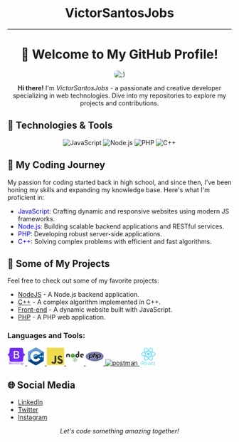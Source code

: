 
<h1 align="center"> VictorSantosJobs</h1>

---
<!---
victorsantos-jobs/victorsantos-jobs is a ✨ special ✨ repository because its `README.md` (this file) appears on your GitHub profile.
You can click the Preview link to take a look at your changes.
--->



<p align="left">
</p>



<h1 align="center">👋 Welcome to My GitHub Profile!</h1>

<p align="center">
  <img src="https://j.gifs.com/YE6OJA.gif" alt=";)" style="border-radius: 10px;">
</p>

<p align="center">
  <strong>Hi there!</strong> I'm <em>VictorSantosJobs</em> - a passionate and creative developer specializing in web technologies. Dive into my repositories to explore my projects and contributions.
</p>

<h2>🔧 Technologies & Tools</h2>
<p align="center">
  <img src="https://img.shields.io/badge/Code-JavaScript-blue?style=flat&logo=javascript" alt="JavaScript">
  <img src="https://img.shields.io/badge/Code-Node.js-blue?style=flat&logo=node.js" alt="Node.js">
  <img src="https://img.shields.io/badge/Code-PHP-blue?style=flat&logo=php" alt="PHP">
  <img src="https://img.shields.io/badge/Code-C++-blue?style=flat&logo=cplusplus" alt="C++">
</p>

<h2>📘 My Coding Journey</h2>

<p>My passion for coding started back in high school, and since then, I've been honing my skills and expanding my knowledge base. Here's what I'm proficient in:</p>

<ul>
  <li><span style="color: blue;">JavaScript</span>: Crafting dynamic and responsive websites using modern JS frameworks.</li>
  <li><span style="color: blue;">Node.js</span>: Building scalable backend applications and RESTful services.</li>
  <li><span style="color: blue;">PHP</span>: Developing robust server-side applications.</li>
  <li><span style="color: blue;">C++</span>: Solving complex problems with efficient and fast algorithms.</li>
</ul>

<h2>🚀 Some of My Projects</h2>

<p>Feel free to check out some of my favorite projects:</p>

- [NodeJS](https://github.com/victorsantos-jobs/nodejs) - A Node.js backend application.
- [C++](https://github.com/victorsantos-jobs/c-cpp) - A complex algorithm implemented in C++.
- [Front-end](https://github.com/victorsantos-jobs/html-css-javascript-bootstrap-tailwindcss) - A dynamic website built with JavaScript.
- [PHP](https://github.com/victorsantos-jobs/php) - A PHP web application.


<h3 align="left">Languages and Tools:</h3>
<p align="left"> <a href="https://getbootstrap.com" target="_blank" rel="noreferrer"> <img src="https://raw.githubusercontent.com/devicons/devicon/master/icons/bootstrap/bootstrap-plain-wordmark.svg" alt="bootstrap" width="40" height="40"/> </a> <a href="https://www.w3schools.com/cpp/" target="_blank" rel="noreferrer"> <img src="https://raw.githubusercontent.com/devicons/devicon/master/icons/cplusplus/cplusplus-original.svg" alt="cplusplus" width="40" height="40"/> </a> <a href="https://developer.mozilla.org/en-US/docs/Web/JavaScript" target="_blank" rel="noreferrer"> <img src="https://raw.githubusercontent.com/devicons/devicon/master/icons/javascript/javascript-original.svg" alt="javascript" width="40" height="40"/> </a> <a href="https://nodejs.org" target="_blank" rel="noreferrer"> <img src="https://raw.githubusercontent.com/devicons/devicon/master/icons/nodejs/nodejs-original-wordmark.svg" alt="nodejs" width="40" height="40"/> </a> <a href="https://www.php.net" target="_blank" rel="noreferrer"> <img src="https://raw.githubusercontent.com/devicons/devicon/master/icons/php/php-original.svg" alt="php" width="40" height="40"/> </a> <a href="https://postman.com" target="_blank" rel="noreferrer"> <img src="https://www.vectorlogo.zone/logos/getpostman/getpostman-icon.svg" alt="postman" width="40" height="40"/> </a> <a href="https://reactjs.org/" target="_blank" rel="noreferrer"> <img src="https://raw.githubusercontent.com/devicons/devicon/master/icons/react/react-original-wordmark.svg" alt="react" width="40" height="40"/> </a> </p>


<h2>🌐 Social Media</h2>

- [LinkedIn](https://www.linkedin.com/in/victorsantosjobs/)
- [Twitter](https://twitter.com/victorsantosjob)
- [Instagram](https://www.instagram.com/victorsantosjobs)

<p align="center">
  <i>Let's code something amazing together!</i>
</p>

